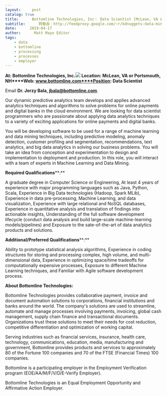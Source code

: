 ```yaml
---
layout:     post
catalog: true
title:      Bottomline Technologies, Inc： Data Scientist [McLean, VA or Portsmouth, NH]
subtitle:      转载自：http://feedproxy.google.com/~r/kdnuggets-data-mining-analytics/~3/KNkXXMy_Rns/04-17-bottomline-technologies-data-scientist.html
date:      2019-04-17
author:      Matt Mayo Editor
tags:
    - data
    - bottomline
    - processing
    - processes
    - employer
---
```


**At: Bottomline Technologies, Inc.**![](https://pbs.twimg.com/profile_images/1034823190659379200/x6fwUdFD_400x400.jpg)
**Location: McLean, VA or Portsmouth, NH****Web: www.bottomline.com****Position: Data Scientist**

Email **Dr. Jerzy Bala, jbala@bottomline.com**.

Our dynamic predictive analytics team develops and applies advanced analytics techniques and algorithms to solve problems for online payments and digital banks in the cloud environment. We are looking for data scientist programmers who are passionate about applying data analytics techniques to a variety of exciting applications for online payments and digital banks. 

You will be developing software to be used for a range of machine learning and data mining techniques, including predictive modeling, anomaly detection, customer profiling and segmentation, recommendations, text analytics, and big data analytics in solving our business problems. You will take an idea from conception and experimentation to design and implementation to deployment and production. In this role, you will interact with a team of experts in Machine Learning and Data Mining. 

**Required Qualifications****:**

A graduate degree in Computer Science or Engineering,
At least 4 years of experience with major programming languages such as Java, Python, Scala,
Experience in Big Data technologies (Hadoop, Spark MLib),
Experience in data pre-processing, Machine Learning, and data visualization,
Experience with large relational and NoSQL databases,
Experience in quantitative analysis and translation of findings into actionable insights,
Understanding of the full software development lifecycle (conduct data analysis and build large-scale machine-learning models/pipelines) and
Exposure to the sate-of-the-art of data analytics products and solutions.

**Additional/Preferred Qualifications****:**

Ability to prototype statistical analysis algorithms,
Experience in coding structures for storing and processing complex, high volume, and multi-dimensional data,
Experience in optimizing space/time tradeoffs for computationally expensive processes,
Exposure to different Machine Learning techniques, and
 Familiar with Agile software development process.

**About Bottomline Technologies:**

Bottomline Technologies provides collaborative payment, invoice and document automation solutions to corporations, financial institutions and banks around the world. The company's solutions are used to streamline, automate and manage processes involving payments, invoicing, global cash management, supply chain finance and transactional documents. Organizations trust these solutions to meet their needs for cost reduction, competitive differentiation and optimization of working capital.

Serving industries such as financial services, insurance, health care, technology, communications, education, media, manufacturing and government, Bottomline provides products and services to approximately 80 of the Fortune 100 companies and 70 of the FTSE (Financial Times) 100 companies.

Bottomline is a participating employer in the Employment Verification program (EOE/AA/M/F/V/D/E-Verify Employer).

Bottomline Technologies is an Equal Employment Opportunity and Affirmative Action Employer.
